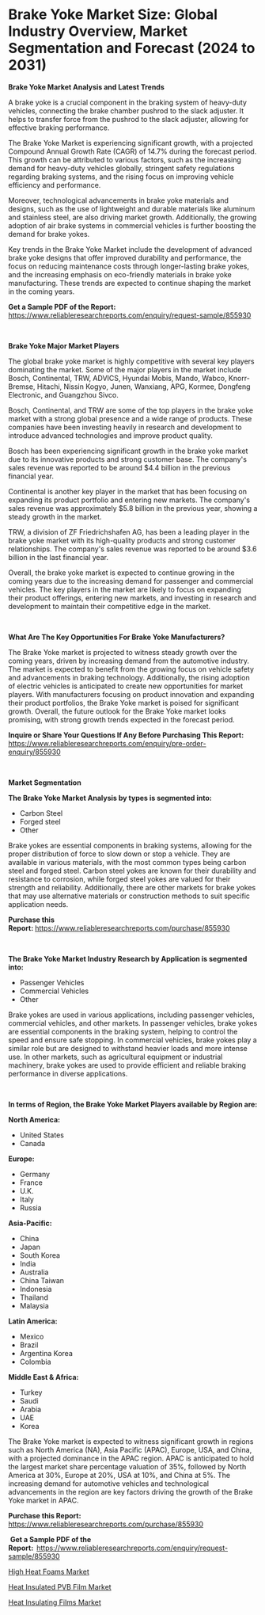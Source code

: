 <p><h1>Brake Yoke Market Size: Global Industry Overview, Market Segmentation and Forecast (2024 to 2031)</h1></p><p><strong>Brake Yoke Market Analysis and Latest Trends</strong></p>
<p><p>A brake yoke is a crucial component in the braking system of heavy-duty vehicles, connecting the brake chamber pushrod to the slack adjuster. It helps to transfer force from the pushrod to the slack adjuster, allowing for effective braking performance.</p><p>The Brake Yoke Market is experiencing significant growth, with a projected Compound Annual Growth Rate (CAGR) of 14.7% during the forecast period. This growth can be attributed to various factors, such as the increasing demand for heavy-duty vehicles globally, stringent safety regulations regarding braking systems, and the rising focus on improving vehicle efficiency and performance.</p><p>Moreover, technological advancements in brake yoke materials and designs, such as the use of lightweight and durable materials like aluminum and stainless steel, are also driving market growth. Additionally, the growing adoption of air brake systems in commercial vehicles is further boosting the demand for brake yokes.</p><p>Key trends in the Brake Yoke Market include the development of advanced brake yoke designs that offer improved durability and performance, the focus on reducing maintenance costs through longer-lasting brake yokes, and the increasing emphasis on eco-friendly materials in brake yoke manufacturing. These trends are expected to continue shaping the market in the coming years.</p></p>
<p><strong>Get a Sample PDF of the Report:&nbsp;</strong> <a href="https://www.reliableresearchreports.com/enquiry/request-sample/855930">https://www.reliableresearchreports.com/enquiry/request-sample/855930</a></p>
<p>&nbsp;</p>
<p><strong>Brake Yoke Major Market Players</strong></p>
<p><p>The global brake yoke market is highly competitive with several key players dominating the market. Some of the major players in the market include Bosch, Continental, TRW, ADVICS, Hyundai Mobis, Mando, Wabco, Knorr-Bremse, Hitachi, Nissin Kogyo, Junen, Wanxiang, APG, Kormee, Dongfeng Electronic, and Guangzhou Sivco. </p><p>Bosch, Continental, and TRW are some of the top players in the brake yoke market with a strong global presence and a wide range of products. These companies have been investing heavily in research and development to introduce advanced technologies and improve product quality.</p><p>Bosch has been experiencing significant growth in the brake yoke market due to its innovative products and strong customer base. The company's sales revenue was reported to be around $4.4 billion in the previous financial year.</p><p>Continental is another key player in the market that has been focusing on expanding its product portfolio and entering new markets. The company's sales revenue was approximately $5.8 billion in the previous year, showing a steady growth in the market.</p><p>TRW, a division of ZF Friedrichshafen AG, has been a leading player in the brake yoke market with its high-quality products and strong customer relationships. The company's sales revenue was reported to be around $3.6 billion in the last financial year.</p><p>Overall, the brake yoke market is expected to continue growing in the coming years due to the increasing demand for passenger and commercial vehicles. The key players in the market are likely to focus on expanding their product offerings, entering new markets, and investing in research and development to maintain their competitive edge in the market.</p></p>
<p>&nbsp;</p>
<p><strong>What Are The Key Opportunities For Brake Yoke Manufacturers?</strong></p>
<p><p>The Brake Yoke market is projected to witness steady growth over the coming years, driven by increasing demand from the automotive industry. The market is expected to benefit from the growing focus on vehicle safety and advancements in braking technology. Additionally, the rising adoption of electric vehicles is anticipated to create new opportunities for market players. With manufacturers focusing on product innovation and expanding their product portfolios, the Brake Yoke market is poised for significant growth. Overall, the future outlook for the Brake Yoke market looks promising, with strong growth trends expected in the forecast period.</p></p>
<p><strong>Inquire or Share Your Questions If Any Before Purchasing This Report:</strong> <a href="https://www.reliableresearchreports.com/enquiry/pre-order-enquiry/855930">https://www.reliableresearchreports.com/enquiry/pre-order-enquiry/855930</a></p>
<p>&nbsp;</p>
<p><strong>Market Segmentation</strong></p>
<p><strong>The Brake Yoke Market Analysis by types is segmented into:</strong></p>
<p><ul><li>Carbon Steel</li><li>Forged steel</li><li>Other</li></ul></p>
<p><p>Brake yokes are essential components in braking systems, allowing for the proper distribution of force to slow down or stop a vehicle. They are available in various materials, with the most common types being carbon steel and forged steel. Carbon steel yokes are known for their durability and resistance to corrosion, while forged steel yokes are valued for their strength and reliability. Additionally, there are other markets for brake yokes that may use alternative materials or construction methods to suit specific application needs.</p></p>
<p><strong>Purchase this Report:&nbsp;</strong><a href="https://www.reliableresearchreports.com/purchase/855930">https://www.reliableresearchreports.com/purchase/855930</a></p>
<p>&nbsp;</p>
<p><strong>The Brake Yoke Market Industry Research by Application is segmented into:</strong></p>
<p><ul><li>Passenger Vehicles</li><li>Commercial Vehicles</li><li>Other</li></ul></p>
<p><p>Brake yokes are used in various applications, including passenger vehicles, commercial vehicles, and other markets. In passenger vehicles, brake yokes are essential components in the braking system, helping to control the speed and ensure safe stopping. In commercial vehicles, brake yokes play a similar role but are designed to withstand heavier loads and more intense use. In other markets, such as agricultural equipment or industrial machinery, brake yokes are used to provide efficient and reliable braking performance in diverse applications.</p></p>
<p>&nbsp;</p>
<p><strong>In terms of Region, the Brake Yoke Market Players available by Region are:</strong></p>
<p>
    <p> <strong> North America: </strong>
        <ul>
            <li>United States</li>
            <li>Canada</li>
        </ul>
        </p> 
    <p> <strong> Europe: </strong>
        <ul>
            <li>Germany</li>
            <li>France</li>
            <li>U.K.</li>
            <li>Italy</li>
            <li>Russia</li>
        </ul>
        </p> 
    <p> <strong> Asia-Pacific: </strong>
        <ul>
            <li>China</li>
            <li>Japan</li>
            <li>South Korea</li>
            <li>India</li>
            <li>Australia</li>
            <li>China Taiwan</li>
            <li>Indonesia</li>
            <li>Thailand</li>
            <li>Malaysia</li>
        </ul>
        </p> 
    <p> <strong> Latin America: </strong>
        <ul>
            <li>Mexico</li>
            <li>Brazil</li>
            <li>Argentina Korea</li>
            <li>Colombia</li>
        </ul>
        </p> 
    <p> <strong> Middle East & Africa: </strong>
        <ul>
            <li>Turkey</li>
            <li>Saudi</li>
            <li>Arabia</li>
            <li>UAE</li>
            <li>Korea</li>
        </ul>
    </p>
    </p>
<p><p>The Brake Yoke market is expected to witness significant growth in regions such as North America (NA), Asia Pacific (APAC), Europe, USA, and China, with a projected dominance in the APAC region. APAC is anticipated to hold the largest market share percentage valuation of 35%, followed by North America at 30%, Europe at 20%, USA at 10%, and China at 5%. The increasing demand for automotive vehicles and technological advancements in the region are key factors driving the growth of the Brake Yoke market in APAC.</p></p>
<p><strong>Purchase this Report: </strong><a href="https://www.reliableresearchreports.com/purchase/855930">https://www.reliableresearchreports.com/purchase/855930</a></p>
<p>&nbsp;<strong>Get a Sample PDF of the Report:&nbsp;&nbsp;</strong><a href="https://www.reliableresearchreports.com/enquiry/request-sample/855930">https://www.reliableresearchreports.com/enquiry/request-sample/855930</a></p>
<p><strong></strong></p>
<p><p><a href="https://view.publitas.com/reportprime-1/high-heat-foams-market-offers-provide-insightful-data-for-the-time-period-from-2023-to-2030-and-also-provide-analysis-based-on-application-type-and-region/">High Heat Foams Market</a></p><p><a href="https://view.publitas.com/reportprime-1/heat-insulated-pvb-film-market-growth-market-trends-covid-19-impact-and-forecasts-for-period-from-2023-2030/">Heat Insulated PVB Film Market</a></p><p><a href="https://view.publitas.com/reportprime-1/heat-insulating-films-market-a-comprehensive-report-of-its-market-share-growth-trends-2023-2030/">Heat Insulating Films Market</a></p></p>
